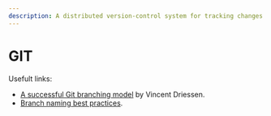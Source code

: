 ```yaml
---
description: A distributed version-control system for tracking changes in source code.
---
```


# GIT

Usefult links:

* [A successful Git branching model](http://nvie.com/posts/a-successful-git-branching-model/) by Vincent Driessen.
* [Branch naming best practices](http://stackoverflow.com/questions/273695/).



